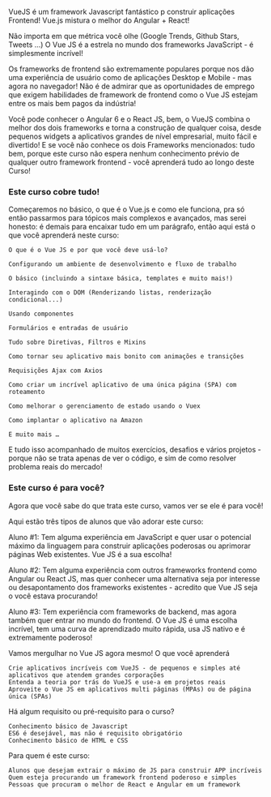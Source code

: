 VueJS é um framework Javascript fantástico p construir aplicações Frontend! Vue.js mistura o melhor do Angular + React!

Não importa em que métrica você olhe (Google Trends, Github Stars, Tweets ...) O Vue JS é a estrela no mundo dos frameworks JavaScript - é simplesmente incrível!


Os frameworks de frontend são extremamente populares porque nos dão uma experiência de usuário como de aplicações Desktop e Mobile - mas agora no navegador! Não é de admirar que as oportunidades de emprego que exigem habilidades de framework de frontend como o Vue JS estejam entre os mais bem pagos da indústria!


Você pode conhecer o Angular 6 e o React JS, bem, o VueJS combina o melhor dos dois frameworks e torna a construção de qualquer coisa, desde pequenos widgets a aplicativos grandes de nível empresarial, muito fácil e divertido! E se você não conhece os dois Frameworks mencionados: tudo bem, porque este curso não espera nenhum conhecimento prévio de qualquer outro framework frontend - você aprenderá tudo ao longo deste Curso!


### Este curso cobre tudo! ###


Começaremos no básico, o que é o Vue.js e como ele funciona, pra só então passarmos para tópicos mais complexos e avançados, mas serei honesto: é demais para encaixar tudo em um parágrafo, então aqui está o que você aprenderá neste curso:

    O que é o Vue JS e por que você deve usá-lo?

    Configurando um ambiente de desenvolvimento e fluxo de trabalho

    O básico (incluindo a sintaxe básica, templates e muito mais!)

    Interagindo com o DOM (Renderizando listas, renderização condicional...)

    Usando componentes

    Formulários e entradas de usuário

    Tudo sobre Diretivas, Filtros e Mixins

    Como tornar seu aplicativo mais bonito com animações e transições

    Requisições Ajax com Axios

    Como criar um incrível aplicativo de uma única página (SPA) com roteamento

    Como melhorar o gerenciamento de estado usando o Vuex

    Como implantar o aplicativo na Amazon

    E muito mais …


E tudo isso acompanhado de muitos exercícios, desafios e vários projetos - porque não se trata apenas de ver o código, e sim de como resolver problema reais do mercado!


### Este curso é para você? ###

Agora que você sabe do que trata este curso, vamos ver se ele é para você!


Aqui estão três tipos de alunos que vão adorar este curso:

Aluno #1: Tem alguma experiência em JavaScript e quer usar o potencial máximo da linguagem para construir aplicações poderosas ou aprimorar páginas Web existentes. Vue JS é a sua escolha!


Aluno #2: Tem alguma experiência com outros frameworks frontend como Angular ou React JS, mas quer conhecer uma alternativa seja por interesse ou desapontamento dos frameworks existentes - acredito que Vue JS seja o você estava procurando!


Aluno #3: Tem experiência com frameworks de backend, mas agora também quer entrar no mundo do frontend. O Vue JS é uma escolha incrível, tem uma curva de aprendizado muito rápida, usa JS nativo e é extremamente poderoso!


Vamos mergulhar no Vue JS agora mesmo!
O que você aprenderá

    Crie aplicativos incríveis com VueJS - de pequenos e simples até aplicativos que atendem grandes corporações
    Entenda a teoria por trás do VueJS e use-a em projetos reais
    Aproveite o Vue JS em aplicativos multi páginas (MPAs) ou de página única (SPAs)

Há algum requisito ou pré-requisito para o curso?

    Conhecimento básico de Javascript
    ES6 é desejável, mas não é requisito obrigatório
    Conhecimento básico de HTML e CSS

Para quem é este curso:

    Alunos que desejam extrair o máximo de JS para construir APP incríveis
    Quem esteja procurando um framework frontend poderoso e simples
    Pessoas que procuram o melhor de React e Angular em um framework